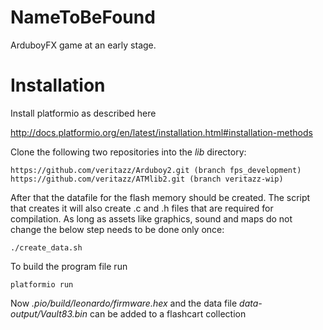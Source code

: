 # NameToBeFound

ArduboyFX game at an early stage.

# Installation

Install platformio as described here

http://docs.platformio.org/en/latest/installation.html#installation-methods

Clone the following two repositories into the *lib* directory:

```
https://github.com/veritazz/Arduboy2.git (branch fps_development)
https://github.com/veritazz/ATMlib2.git (branch veritazz-wip)
```

After that the datafile for the flash memory should be created. The script that creates it will
also create .c and .h files that are required for compilation. As long as assets like graphics,
sound and maps do not change the below step needs to be done only once:

```
./create_data.sh
```

To build the program file run

```
platformio run
```

Now *.pio/build/leonardo/firmware.hex*  and the data file *data-output/Vault83.bin* can be
added to a flashcart collection

